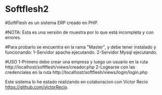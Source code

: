 # Softflesh2

#SoftFlesh es un sistema ERP creado en PHP.

#NOTA: Esta es una versiòn de muestra por lo que està incompleta y con errores.

#Para probarlo se encuentra en la rama "Master", y debe tener instalado y funcionando:
1-Servidor apache ejecutando.
2-Servidor Mysql ejecutando.

#USO
1-Primero debe crear una empresa y luego un usuario en la ruta http://localhost/softflesh/views/creador.php
2-Logearse con las credenciales en la ruta http://localhost/softflesh/views/login/login.php


Este sistema lo he estado realizando en colaboracion con Victor Recio   https://github.com/victorRecio. 
